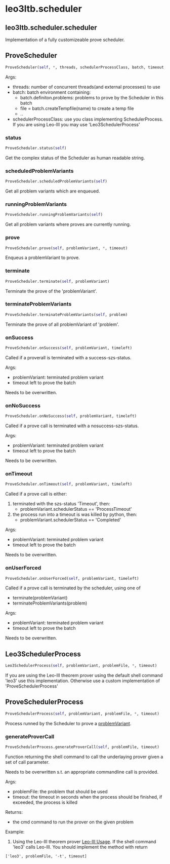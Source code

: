 # leo3ltb.scheduler

## leo3ltb.scheduler.scheduler

Implementation of a fully customizeable prove scheduler.

## ProveScheduler
```python
ProveScheduler(self, *, threads, schedulerProcessClass, batch, timeout, withCASCStdout=True)
```

Args:
* threads: number of concurrent threads(and external processes) to use
* batch: batch environment containing:
    - batch.definiton.problems: problems to prove by the Scheduler in this batch
    - file = batch.createTempfile(name) to create a temp file
    - ..
* schedulerProcessClass: use you class implementing SchedulerProcess. If you are using Leo-III you may use 'Leo3SchedulerProcess'

### status
```python
ProveScheduler.status(self)
```

Get the complex status of the Scheduler as human readable string.

### scheduledProblemVariants
```python
ProveScheduler.scheduledProblemVariants(self)
```

Get all problem variants which are enqueued.

### runningProblemVariants
```python
ProveScheduler.runningProblemVariants(self)
```

Get all problem variants where proves are currently running.

### prove
```python
ProveScheduler.prove(self, problemVariant, *, timeout)
```

Enqueus a problemVariant to prove.

### terminate
```python
ProveScheduler.terminate(self, problemVariant)
```

Terminate the prove of the 'problemVariant'.

### terminateProblemVariants
```python
ProveScheduler.terminateProblemVariants(self, problem)
```

Terminate the prove of all problemVariant of 'problem'.

### onSuccess
```python
ProveScheduler.onSuccess(self, problemVariant, timeleft)
```

Called if a proverall is terminated with a success-szs-status.

Args:
* problemVariant: terminated problem variant
* timeout left to prove the batch

Needs to be overwritten.

### onNoSuccess
```python
ProveScheduler.onNoSuccess(self, problemVariant, timeleft)
```

Called if a prove call is terminated with a nosuccess-szs-status.

Args:
* problemVariant: terminated problem variant
* timeout left to prove the batch

Needs to be overwritten.

### onTimeout
```python
ProveScheduler.onTimeout(self, problemVariant, timeleft)
```

Called if a prove call is either:
1. terminated with the szs-status 'Timeout', then:
    - problemVariant.schedulerStatus == 'ProcessTimeout'
2. the process run into a timeout is was killed by python, then:
    - problemVariant.schedulerStatus == 'Completed'

Args:
* problemVariant: terminated problem variant
* timeout left to prove the batch

Needs to be overwritten.

### onUserForced
```python
ProveScheduler.onUserForced(self, problemVariant, timeleft)
```

Called if a prove call is terminated by the scheduler, using one of
* terminate(problemVariant)
* terminateProblemVariants(problem)

Args:
* problemVariant: terminated problem variant
* timeout left to prove the batch

Needs to be overwritten.

## Leo3SchedulerProcess
```python
Leo3SchedulerProcess(self, problemVariant, problemFile, *, timeout)
```

If you are using the Leo-III theorem prover using the default shell command 'leo3' use this implementation.
Otherwise use a custom implementation of 'ProveSchedulerProcess'

## ProveSchedulerProcess
```python
ProveSchedulerProcess(self, problemVariant, problemFile, *, timeout)
```

Process runned by the Scheduler to prove a [problemVariant](problem.md).

### generateProverCall
```python
ProveSchedulerProcess.generateProverCall(self, problemFile, timeout)
```

Function returning the shell command to call the underlaying prover given a set of call parameter.

Needs to be overwritten s.t. an appropriate commandline call is provided.

Args:
* problemFile: the problem that should be used
* timeout: the timeout in seconds when the process should be finished, if exceeded, the process is killed

Returns:
* the cmd command to run the prover on the given problem

Example:
1. Using the Leo-III theorem prover [Leo-III Usage](https://github.com/leoprover/Leo-III/blob/master/USAGE.md).
If the shell command 'leo3' calls Leo-III. You should implement the method with return
```
['leo3', problemFile, '-t', timeout]
```

